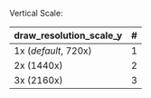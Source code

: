 <!--- This file is a snippet --->
Vertical Scale:

|**draw_resolution_scale_y**|**#**|
|:--------------------------|:---:|
| 1x (*default*, 720x)      |  1  |
| 2x (1440x)                |  2  |
| 3x (2160x)                |  3  |
